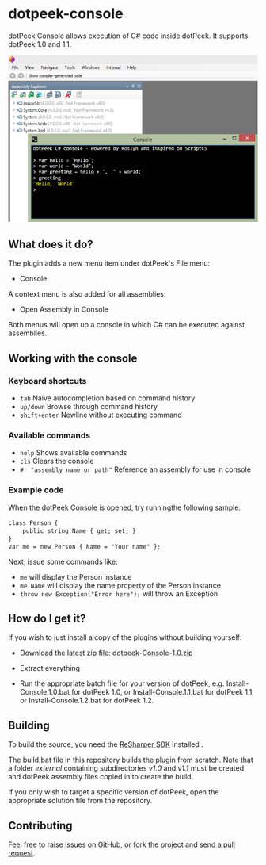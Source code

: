 # dotpeek-console
dotPeek Console allows execution of C# code inside dotPeek. It supports dotPeek 1.0 and 1.1.

![dotPeek](docs/images/console.png)

## What does it do? ##

The plugin adds a new menu item under dotPeek's File menu:

+ Console

A context menu is also added for all assemblies:

+ Open Assembly in Console

Both menus will open up a console in which C# can be executed against assemblies.

## Working with the console ##

### Keyboard shortcuts ###

+ ```tab``` Naive autocompletion based on command history
+ ```up/down``` Browse through command history
+ ```shift+enter``` Newline without executing command

### Available commands ###

+ ```help``` Shows available commands
+ ```cls``` Clears the console
+ ```#r "assembly name or path"``` Reference an assembly for use in console

### Example code ###

When the dotPeek Console is opened, try runningthe following sample:

    class Person {
        public string Name { get; set; }
    }
    var me = new Person { Name = "Your name" };

Next, issue some commands like:

* ```me``` will display the Person instance
* ```me.Name``` will display the name property of the Person instance
* ```throw new Exception("Error here");``` will throw an Exception


## How do I get it? ##

If you wish to just install a copy of the plugins without building yourself:

- Download the latest zip file: [dotpeek-Console-1.0.zip](https://github.com//JetBrains-dotpeek/dotpeek-console/archive/refs/heads/main.zip)

- Extract everything
- Run the appropriate batch file for your version of dotPeek, e.g. Install-Console.1.0.bat for dotPeek 1.0, or Install-Console.1.1.bat for dotPeek 1.1, or Install-Console.1.2.bat for dotPeek 1.2.

## Building ##

To build the source, you need the [ReSharper SDK](http://www.jetbrains.com/resharper/download/index.html) installed .

The build.bat file in this repository builds the plugin from scratch. Note that a folder _external_ containing subdirectories _v1.0_ and _v1.1_ must be created and dotPeek assembly files copied in to create the build.

If you only wish to target a specific version of dotPeek, open the appropriate solution file from the repository.

## Contributing ##

Feel free to [raise issues on GitHub](https://github.com/JetBrains/dotpeek-console/issues), or [fork the project](http://help.github.com/fork-a-repo/) and [send a pull request](http://help.github.com/send-pull-requests/).


